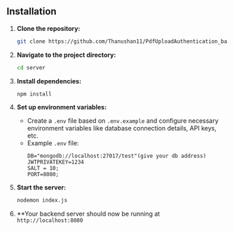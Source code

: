 ## Installation

1. **Clone the repository:**
    ```sh
    git clone https://github.com/Thanushan11/PdfUploadAuthentication_backend

2. **Navigate to the project directory:**
    ```sh
    cd server
    ```

3. **Install dependencies:**
    ```sh
    npm install
    ```

4. **Set up environment variables:**
    - Create a `.env` file based on `.env.example` and configure necessary environment variables like database connection details, API keys, etc.
    - Example `.env` file:
      ```
      DB="mongodb://localhost:27017/test"(give your db address)
      JWTPRIVATEKEY=1234
      SALT = 10;
      PORT=8080;
5. **Start the server:**
    ```sh
   nodemon index.js
    ```

6. **Your backend server should now be running at `http://localhost:8080` 
